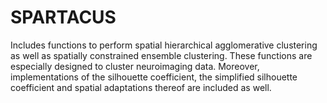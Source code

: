 # SPARTACUS
Includes functions to perform spatial hierarchical agglomerative clustering as well as spatially constrained ensemble clustering. These functions are especially designed to cluster neuroimaging data. Moreover, implementations of the silhouette coefficient, the simplified silhouette coefficient and spatial adaptations thereof are included as well. 
